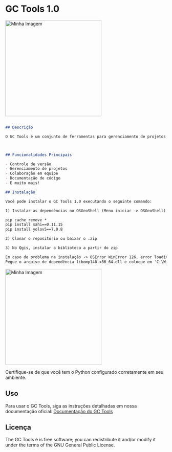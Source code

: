 
# GC Tools 1.0



<img src="https://drive.google.com/uc?id=1YOXmF4hwqjtyTJjOckd-8knK1LKuhZj8" style="width: 300px; height: auto;" alt="Minha Imagem">

```markdown

## Descrição

O GC Tools é um conjunto de ferramentas para gerenciamento de projetos de código aberto. Nossa missão é facilitar a colaboração e o controle de versão em equipes de desenvolvimento.



## Funcionalidades Principais

- Controle de versão
- Gerenciamento de projetos
- Colaboração em equipe
- Documentação de código
- E muito mais!

## Instalação

Você pode instalar o GC Tools 1.0 executando o seguinte comando:

1) Instalar as dependências no OSGeoShell (Menu iniciar -> OSGeoShell)

pip cache remove *
pip install sahi==0.11.15
pip install yolov5==7.0.8

2) Clonar o repositório ou baixar o .zip

3) No Qgis, instalar a biblioteca a partir do zip

Em caso de problema na instalação -> OSError WinError 126, error loading fbgemm.dll or dependencies
Pegue o arquivo de dependência libomp140.x86_64.dll e coloque em 'C:\Windows\System32'

```

<img src="https://drive.google.com/uc?id=1RpXgIp0bJ0I6cFJSSXaKL1ds7SPstpra" style="width: 300px; height: auto;" alt="Minha Imagem">

Certifique-se de que você tem o Python configurado corretamente em seu ambiente.

## Uso

Para usar o GC Tools, siga as instruções detalhadas em nossa documentação oficial: [Documentação do GC Tools](https://gctools.readthedocs.io)



## Licença

The GC Tools é is free software; you can redistribute it and/or modify it under the terms of the GNU General Public License. 
